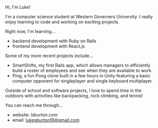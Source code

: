 Hi, I'm Luke!

I'm a computer science student at Western Governers University. I really enjoy learning to code and working on exciting projects.


Right now, I'm learning...
- backend development with Ruby on Rails 
- frontend development with React.js

Some of my more recent projects include...
- SmartShifts, my first Rails app, which allows managers to efficiently build a roster of employees and see when they are available to work.
- Ping, a fun Pong clone built in a few hours in Unity featuring a basic computer opponent for singleplayer and single keyboard multiplayer.

Outside of school and software projects, I love to spend time in the outdoors with activities like backpacking, rock climbing, and tennis!


You can reach me through...
- website: lsburton.com
- email: lukesburton19@gmail.com
